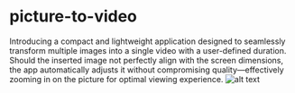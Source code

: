 # picture-to-video
Introducing a compact and lightweight application designed to seamlessly transform multiple images into a single video with a user-defined duration. Should the inserted image not perfectly align with the screen dimensions, the app automatically adjusts it without compromising quality—effectively zooming in on the picture for optimal viewing experience.
![alt text](https://i.imgur.com/2OGb7Tv.png)
